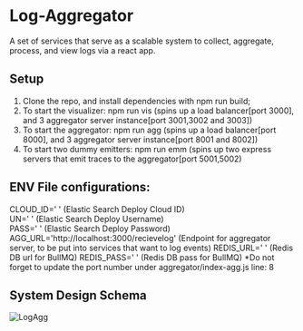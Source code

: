 # Log-Aggregator
A set of services that serve as a scalable system to collect, aggregate, process, and view logs via a react app.

## Setup
1. Clone the repo, and install dependencies with npm run build;
2. To start the visualizer: npm run vis (spins up a load balancer[port 3000], and 3 aggregator server instance[port 3001,3002 and 3003])
3. To start the aggregator: npm run agg (spins up a load balancer[port 8000], and 3 aggregator server instance[port 8001 and 8002])
4. To start two dummy emitters: npm run emm (spins up two express servers that emit traces to the aggregator[port 5001,5002)

## ENV File configurations:
CLOUD_ID=' ' (Elastic Search Deploy Cloud ID)\
UN=' ' (Elastic Search Deploy Username)\
PASS=' ' (Elastic Search Deploy Password)\
AGG_URL='http://localhost:3000/recievelog' (Endpoint for aggregator server, to be put into services that want to log events)
REDIS_URL=' ' (Redis DB url for BullMQ)
REDIS_PASS=' ' (Redis DB pass for BullMQ)
*Do not forget to update the port number under aggregator/index-agg.js line: 8

## System Design Schema
![LogAgg](https://github.com/AryanWadkar/Log-Aggregator/assets/85237273/d65121c4-136c-4989-997e-3384def321ac)

